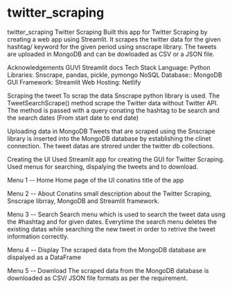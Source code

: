 # twitter_scraping
twitter_scraping
Twitter Scraping
Built this app for Twitter Scraping by creating a web app using Streamlit. It scrapes the twitter data for the given hashtag/ keyword for the given period using snscrape library. The tweets are uploaded in MongoDB and can be dowloaded as CSV or a JSON file.

Acknowledgements
GUVI
Streamlit docs
Tech Stack
Language: Python Libraries: Snscrape, pandas, pickle, pymongo NoSQL Database:: MongoDB GUI Framework: Streamlit Web Hosting: Netlify

Scraping the tweet
To scrap the data Snscrape python library is used. The TweetSearchScrape() method scrape the Twitter data without Twitter API. The method is passed with a query conating the hashtag to be search and the search dates (From start date to end date)

Uploading data in MongoDB
Tweets that are scraped using the Snscrape library is inserted into the MongoDB database by establishing the clinet connection. The tweet datas are strored under the twitter db collections.

Creating the UI
Used Streamlit app for creating the GUI for Twitter Scraping. Used menus for searching, dispalying the tweets and to download.

Menu 1 -- Home
Home page of the UI conatins title of the app

Menu 2 -- About
Conatins small description about the Twitter Scraping, Snscrape librray, MongoDB and Streamlit framework.

Menu 3 -- Search
Search menu which is used to search the tweet data usng the #hashtag and for given dates. Everytime the search menu deletes the existing datas while searching the new tweet in order to retrive the tweet information correctly.

Menu 4 -- Display
The scraped data from the MongoDB database are dispalyed as a DataFrame

Menu 5 -- Download
The scraped data from the MongoDB database is downloaded as CSV/ JSON file formats as per the requirement.


